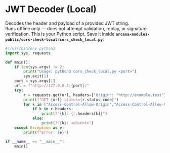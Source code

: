# JWT Decoder (Local)

Decodes the header and payload of a provided JWT string.  
Runs offline only — does not attempt validation, replay, or signature verification.
This is your Python script. Save it inside **`arcana-modules-public/cors-check-local/cors_check_local.py`**:

```python
#!/usr/bin/env python3
import sys, requests

def main():
    if len(sys.argv) != 2:
        print("Usage: python3 cors_check_local.py <port>")
        sys.exit(1)
    port = sys.argv[1]
    url = f"http://127.0.0.1:{port}/"
    try:
        r = requests.get(url, headers={"Origin": "http://example.test"})
        print(f"GET {url} status={r.status_code}")
        for k in ["Access-Control-Allow-Origin","Access-Control-Allow-Credentials"]:
            if k in r.headers:
                print(f"{k}: {r.headers[k]}")
            else:
                print(f"{k}: <absent>")
    except Exception as e:
        print(f"Error: {e}")

if __name__ == "__main__":
    main()
